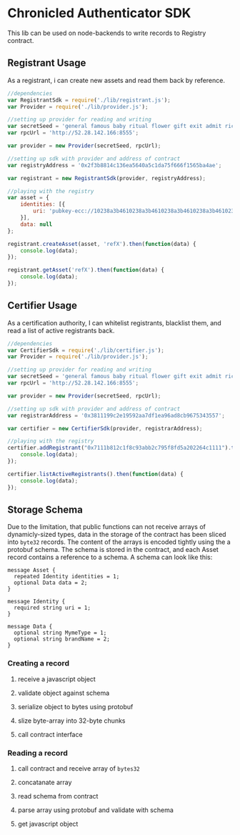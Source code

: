 # Chronicled Authenticator SDK

This lib can be used on node-backends to write records to Registry contract.

## Registrant Usage

As a registrant, i can create new assets and read them back by reference.

```js
//dependencies
var RegistrantSdk = require('./lib/registrant.js');
var Provider = require('./lib/provider.js');

//setting up provider for reading and writing
var secretSeed = 'general famous baby ritual flower gift exit admit rice order addict cash';
var rpcUrl = 'http://52.28.142.166:8555';

var provider = new Provider(secretSeed, rpcUrl);

//setting up sdk with provider and address of contract
var registryAddress = '0x2f3b8814c136ea5640a5c1da75f666f1565ba4ae';

var registrant = new RegistrantSdk(provider, registryAddress);

//playing with the registry
var asset = {
    identities: [{
        uri: 'pubkey-ecc://10238a3b4610238a3b4610238a3b4610238a3b4610238a3b46'
    }],
    data: null
};

registrant.createAsset(asset, 'refX').then(function(data) {
    console.log(data);
});

registrant.getAsset('refX').then(function(data) {
    console.log(data);
});
```

## Certifier Usage

As a certification authority, I can whitelist registrants, blacklist them, and read a list of active registrants back.

```js
//dependencies
var CertifierSdk = require('./lib/certifier.js');
var Provider = require('./lib/provider.js');

//setting up provider for reading and writing
var secretSeed = 'general famous baby ritual flower gift exit admit rice order addict cash';
var rpcUrl = 'http://52.28.142.166:8555';

var provider = new Provider(secretSeed, rpcUrl);

//setting up sdk with provider and address of contract
var registrarAddress = '0x3811199c2e19592aa7df1ea96ad8cb9675343557';

var certifier = new CertifierSdk(provider, registrarAddress);

//playing with the registry
certifier.addRegistrant("0x7111b812c1f8c93abb2c795f8fd5a202264c1111").then(function(data) {
    console.log(data);
});

certifier.listActiveRegistrants().then(function(data) {
    console.log(data);
});

```

## Storage Schema

Due to the limitation, that public functions can not receive arrays of dynamicly-sized types, data in the storage of the contract has been sliced into `byte32` records. The content of the arrays is encoded tightly using the a protobuf schema. The schema is stored in the contract, and each Asset record contains a reference to a schema. A schema can look like this:

```
message Asset {    
  repeated Identity identities = 1; 
  optional Data data = 2;           
}                                   
                                    
message Identity {                  
  required string uri = 1;          
}                                   
                                    
message Data {                      
  optional string MymeType = 1;     
  optional string brandName = 2;    
}
```

### Creating a record

1. receive a javascript object

2. validate object against schema

3. serialize object to bytes using protobuf

4. slize byte-array into 32-byte chunks

5. call contract interface

### Reading a record

1. call contract and receive array of `bytes32`

2. concatanate array

3. read schema from contract

4. parse array using protobuf and validate with schema

5. get javascript object
